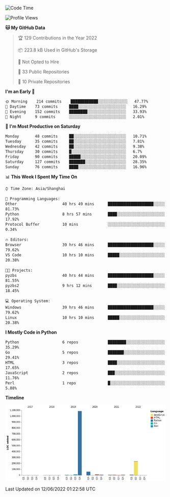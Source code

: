 <!--START_SECTION:waka-->
![Code Time](http://img.shields.io/badge/Code%20Time-499%20hrs%2022%20mins-blue)

![Profile Views](http://img.shields.io/badge/Profile%20Views-0-blue)

**🐱 My GitHub Data** 

> 🏆 129 Contributions in the Year 2022
 > 
> 📦 223.8 kB Used in GitHub's Storage 
 > 
> 🚫 Not Opted to Hire
 > 
> 📜 33 Public Repositories 
 > 
> 🔑 10 Private Repositories  
 > 
**I'm an Early 🐤** 

```text
🌞 Morning    214 commits    ████████████░░░░░░░░░░░░░   47.77% 
🌆 Daytime    73 commits     ████░░░░░░░░░░░░░░░░░░░░░   16.29% 
🌃 Evening    152 commits    ████████░░░░░░░░░░░░░░░░░   33.93% 
🌙 Night      9 commits      ░░░░░░░░░░░░░░░░░░░░░░░░░   2.01%

```
📅 **I'm Most Productive on Saturday** 

```text
Monday       48 commits     ██░░░░░░░░░░░░░░░░░░░░░░░   10.71% 
Tuesday      35 commits     ██░░░░░░░░░░░░░░░░░░░░░░░   7.81% 
Wednesday    42 commits     ██░░░░░░░░░░░░░░░░░░░░░░░   9.38% 
Thursday     30 commits     █░░░░░░░░░░░░░░░░░░░░░░░░   6.7% 
Friday       90 commits     █████░░░░░░░░░░░░░░░░░░░░   20.09% 
Saturday     127 commits    ███████░░░░░░░░░░░░░░░░░░   28.35% 
Sunday       76 commits     ████░░░░░░░░░░░░░░░░░░░░░   16.96%

```


📊 **This Week I Spent My Time On** 

```text
⌚︎ Time Zone: Asia/Shanghai

💬 Programming Languages: 
Other                    40 hrs 49 mins      ████████████████████░░░░░   81.73% 
Python                   8 hrs 57 mins       ████░░░░░░░░░░░░░░░░░░░░░   17.92% 
Protocol Buffer          10 mins             ░░░░░░░░░░░░░░░░░░░░░░░░░   0.34%

🔥 Editors: 
Browser                  39 hrs 46 mins      ████████████████████░░░░░   79.62% 
VS Code                  10 hrs 10 mins      █████░░░░░░░░░░░░░░░░░░░░   20.38%

🐱‍💻 Projects: 
pyzbs                    40 hrs 44 mins      ████████████████████░░░░░   81.55% 
pyzbs2                   9 hrs 12 mins       ████░░░░░░░░░░░░░░░░░░░░░   18.45%

💻 Operating System: 
Windows                  39 hrs 46 mins      ████████████████████░░░░░   79.62% 
Linux                    10 hrs 10 mins      █████░░░░░░░░░░░░░░░░░░░░   20.38%

```

**I Mostly Code in Python** 

```text
Python                   6 repos             ████████░░░░░░░░░░░░░░░░░   35.29% 
Go                       5 repos             ███████░░░░░░░░░░░░░░░░░░   29.41% 
HTML                     3 repos             ████░░░░░░░░░░░░░░░░░░░░░   17.65% 
JavaScript               2 repos             ███░░░░░░░░░░░░░░░░░░░░░░   11.76% 
Perl                     1 repo              █░░░░░░░░░░░░░░░░░░░░░░░░   5.88%

```


**Timeline**

![Chart not found](https://raw.githubusercontent.com/zdyxry/zdyxry/main/charts/bar_graph.png) 


 Last Updated on 12/06/2022 01:22:58 UTC
<!--END_SECTION:waka-->
